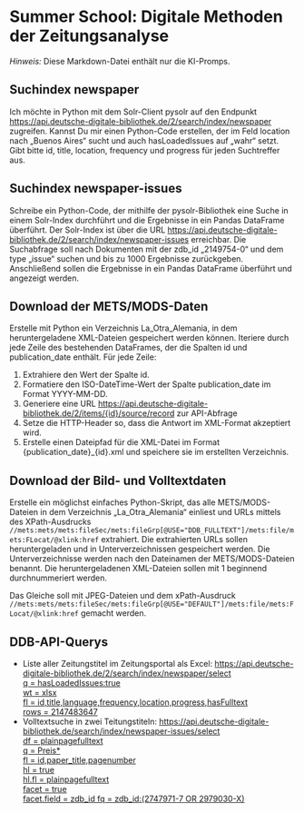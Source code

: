 # Summer School: Digitale Methoden der Zeitungsanalyse

*Hinweis:* Diese Markdown-Datei enthält nur die KI-Promps.

## Suchindex newspaper

Ich möchte in Python mit dem Solr-Client pysolr auf den Endpunkt https://api.deutsche-digitale-bibliothek.de/2/search/index/newspaper zugreifen. Kannst Du mir einen Python-Code erstellen, der im Feld location nach „Buenos Aires“ sucht und auch hasLoadedIssues auf „wahr“ setzt. Gibt bitte id, title, location, frequency und progress für jeden Suchtreffer aus.

## Suchindex newspaper-issues

Schreibe ein Python-Code, der mithilfe der pysolr-Bibliothek eine Suche in einem Solr-Index durchführt und die Ergebnisse in ein Pandas DataFrame überführt. Der Solr-Index ist über die URL https://api.deutsche-digitale-bibliothek.de/2/search/index/newspaper-issues erreichbar. Die Suchabfrage soll nach Dokumenten mit der zdb_id „2149754-0“ und dem type „issue“ suchen und bis zu 1000 Ergebnisse zurückgeben. Anschließend sollen die Ergebnisse in ein Pandas DataFrame überführt und angezeigt werden.

## Download der METS/MODS-Daten

Erstelle mit Python ein Verzeichnis La_Otra_Alemania, in dem heruntergeladene XML-Dateien gespeichert werden können. Iteriere durch jede Zeile des bestehenden DataFrames, der die Spalten id und publication_date enthält. Für jede Zeile:
1. Extrahiere den Wert der Spalte id.
2. Formatiere den ISO-DateTime-Wert der Spalte publication_date im Format YYYY-MM-DD.
3. Generiere eine URL https://api.deutsche-digitale-bibliothek.de/2/items/{id}/source/record zur API-Abfrage
4. Setze die HTTP-Header so, dass die Antwort im XML-Format akzeptiert wird.
5. Erstelle einen Dateipfad für die XML-Datei im Format {publication_date}_{id}.xml und speichere sie im erstellten Verzeichnis.

## Download der Bild- und Volltextdaten

Erstelle ein möglichst einfaches Python-Skript, das alle METS/MODS-Dateien in dem Verzeichnis „La_Otra_Alemania“ einliest und URLs mittels des XPath-Ausdrucks `//mets:mets/mets:fileSec/mets:fileGrp[@USE="DDB_FULLTEXT"]/mets:file/mets:FLocat/@xlink:href` extrahiert. Die extrahierten URLs sollen heruntergeladen und in Unterverzeichnissen gespeichert werden. Die Unterverzeichnisse werden nach den Dateinamen der METS/MODS-Dateien benannt. Die heruntergeladenen XML-Dateien sollen mit 1 beginnend durchnummeriert werden.

Das Gleiche soll mit JPEG-Dateien und dem xPath-Ausdruck `//mets:mets/mets:fileSec/mets:fileGrp[@USE="DEFAULT"]/mets:file/mets:FLocat/@xlink:href` gemacht werden.

## DDB-API-Querys

- Liste aller Zeitungstitel im Zeitungsportal als Excel:
[https://api.deutsche-digitale-bibliothek.de/2/search/index/newspaper/select<br>
q    = hasLoadedIssues:true<br>
wt   = xlsx<br>
fl   = id,title,language,frequency,location,progress,hasFulltext<br>
rows = 2147483647](https://api.deutsche-digitale-bibliothek.de/2/search/index/newspaper/select?q=hasLoadedIssues:true&wt=xlsx&fl=id,title,language,frequency,location,progress,hasFulltext&rows=2147483647)
- Volltextsuche in zwei Teitungstiteln: 
[https://api.deutsche-digitale-bibliothek.de/search/index/newspaper-issues/select<br>
df          = plainpagefulltext<br>
q           = Preis*<br>
fl          = id,paper_title,pagenumber<br>
hl          = true<br>
hl.fl       = plainpagefulltext<br>
facet       = true<br>
facet.field = zdb_id
fq          = zdb_id:(2747971-7 OR 2979030-X)](https://api.deutsche-digitale-bibliothek.de/search/index/newspaper-issues/select?df=plainpagefulltext&q=Preis*&fl=id,paper_title,pagenumber&hl=true&hl.fl=plainpagefulltext&facet=true&facet.field=zdb_id&fq=zdb_id:%282747971-7%20OR%202979030-X%29)
